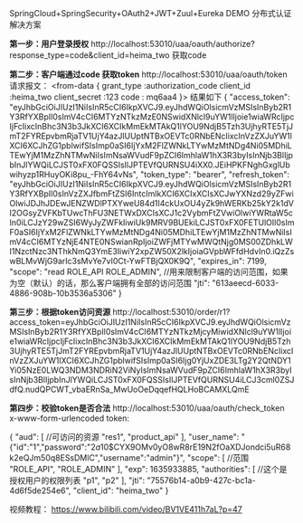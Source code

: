 SpringCloud+SpringSecurity+OAuth2+JWT+Zuul+Eureka DEMO
分布式认证解决方案

**第一步：用户登录授权**
http://localhost:53010/uaa/oauth/authorize?response_type=code&client_id=heima_two
获取code

**第二步：客户端通过code 获取token**
http://localhost:53010/uaa/oauth/token
请求报文：
<from-data {
    grant_type :authorization_code
    client_id  :heima_two
    client_secret  :123
    code    : mq6aa4
 }>
 结果如下
 {
     "access_token": "eyJhbGciOiJIUzI1NiIsInR5cCI6IkpXVCJ9.eyJhdWQiOlsicmVzMSIsInByb2R1Y3RfYXBpIl0sImV4cCI6MTYzNTkzMzE0NSwidXNlcl9uYW1lIjoie1wiaWRcIjpcIjFcIixcInBhc3N3b3JkXCI6XCIkMmEkMTAkQ1lYOU9NdjB5Tzh3UjhyRTE5TjJmT2FYREpvbmRjaTV1UjY4azJlUUptNTBxOEVTc0RNbENcIixcInVzZXJuYW1lXCI6XCJhZG1pblwifSIsImp0aSI6IjYxM2FlZWNkLTYwMzMtNDg4Ni05MDhiLTEwYjM1MzZhNTMwNiIsImNsaWVudF9pZCI6ImhlaW1hX3R3byIsInNjb3BlIjpbInJlYWQiLCJST0xFX0FQSSIsIlJPTEVfQURNSU4iXX0.JEiHPKFNghGxglUbwihyzp1RHuyOKi8pu_-FhY64vNs",
     "token_type": "bearer",
     "refresh_token": "eyJhbGciOiJIUzI1NiIsInR5cCI6IkpXVCJ9.eyJhdWQiOlsicmVzMSIsInByb2R1Y3RfYXBpIl0sInVzZXJfbmFtZSI6IntcImlkXCI6XCIxXCIsXCJwYXNzd29yZFwiOlwiJDJhJDEwJENZWDlPTXYweU84d1I4ckUxOU4yZk9hWERKb25kY2k1dVI2OGsyZVFKbTUwcThFU3NETWxDXCIsXCJ1c2VybmFtZVwiOlwiYWRtaW5cIn0iLCJzY29wZSI6WyJyZWFkIiwiUk9MRV9BUEkiLCJST0xFX0FETUlOIl0sImF0aSI6IjYxM2FlZWNkLTYwMzMtNDg4Ni05MDhiLTEwYjM1MzZhNTMwNiIsImV4cCI6MTYzNjE4NTE0NSwianRpIjoiZWFjMTYwMWQtNjg0MS00ZDhkLWI1NzctNzc3NThkNmQ3YmE3IiwiY2xpZW50X2lkIjoiaGVpbWFfdHdvIn0.iQzZswBLMvWjG9arIc3sMvYe7vI0Ct-YwFTBjQX0K9Q",
     "expires_in": 7199,
     "scope": "read ROLE_API ROLE_ADMIN", //用来限制客户端的访问范围，如果为空（默认）的话，那么客户端拥有全部的访问范围
     "jti": "613aeecd-6033-4886-908b-10b3536a5306"
 }
 
 **第三步：根据token访问资源**
 http://localhost:53010/order/r1?access_token=eyJhbGciOiJIUzI1NiIsInR5cCI6IkpXVCJ9.eyJhdWQiOlsicmVzMSIsInByb2R1Y3RfYXBpIl0sImV4cCI6MTYzNTkzMjcyMiwidXNlcl9uYW1lIjoie1wiaWRcIjpcIjFcIixcInBhc3N3b3JkXCI6XCIkMmEkMTAkQ1lYOU9NdjB5Tzh3UjhyRTE5TjJmT2FYREpvbmRjaTV1UjY4azJlUUptNTBxOEVTc0RNbENcIixcInVzZXJuYW1lXCI6XCJhZG1pblwifSIsImp0aSI6Ijg0YjUxZDE3LTg2Y2QtNDY1Yi05NzE0LWQ3NDM3NDRiN2ViNyIsImNsaWVudF9pZCI6ImhlaW1hX3R3byIsInNjb3BlIjpbInJlYWQiLCJST0xFX0FQSSIsIlJPTEVfQURNSU4iLCJ3cml0ZSJdfQ.nudQPCWT_vbaERnSa_MwUoOeDqqefHQLHoBCAMXLQmE
 
 **第四步：校验token是否合法**
 http://localhost:53010/uaa/oauth/check_token
 x-www-form-urlencoded
 token:
 
{
    "aud": [ //可访问的资源
        "res1",
        "product_api"
    ],
    "user_name": "{\"id\":\"1\",\"password\":\"$2a$10$CYX9OMv0yO8wR8rE19N2fOaXDJondci5uR68k2eQJm50q8ESsDMlC\",\"username\":\"admin\"}",
    "scope": [  //范围
        "ROLE_API",
        "ROLE_ADMIN"
    ],
    "exp": 1635933885,
    "authorities": [   //这个是授权用户的权限列表
        "p1",
        "p2"
    ],
    "jti": "75576b14-a0b9-427c-bc1a-4d6f5de254e6",
    "client_id": "heima_two"
}

视频教程：
https://www.bilibili.com/video/BV1VE411h7aL?p=47
